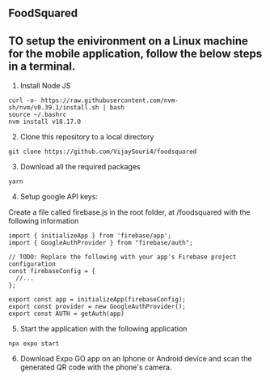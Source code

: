 ## FoodSquared

## TO setup the enivironment on a Linux machine for the mobile application, follow the below steps in a terminal. 

1. Install Node JS
````
curl -o- https://raw.githubusercontent.com/nvm-sh/nvm/v0.39.1/install.sh | bash
source ~/.bashrc
nvm install v18.17.0

````
2. Clone this repository to a local directory
````
git clone https://github.com/VijaySouri4/foodsquared
````
3. Download all the required packages
````
yarn
````
4. Setup google API keys:

Create a file called firebase.js in the root folder, at /foodsquared with the following information

```` 
import { initializeApp } from 'firebase/app';
import { GoogleAuthProvider } from "firebase/auth";

// TODO: Replace the following with your app's Firebase project configuration
const firebaseConfig = {
  //...
};

export const app = initializeApp(firebaseConfig);
export const provider = new GoogleAuthProvider();
export const AUTH = getAuth(app)

````
5. Start the application with the following application
````
npx expo start
````

6. Download Expo GO app on an Iphone or Android device and scan the generated QR code with the phone's camera.
